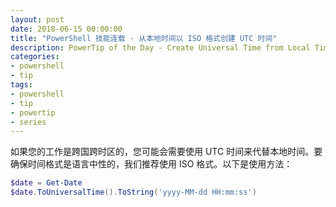 ```yaml
---
layout: post
date: 2018-06-15 00:00:00
title: "PowerShell 技能连载 - 从本地时间以 ISO 格式创建 UTC 时间"
description: PowerTip of the Day - Create Universal Time from Local Time in ISO Format
categories:
- powershell
- tip
tags:
- powershell
- tip
- powertip
- series
---
```

如果您的工作是跨国跨时区的，您可能会需要使用 UTC 时间来代替本地时间。要确保时间格式是语言中性的，我们推荐使用 ISO 格式。以下是使用方法：

```powershell
$date = Get-Date
$date.ToUniversalTime().ToString('yyyy-MM-dd HH:mm:ss')
```

<!--本文国际来源：[Create Universal Time from Local Time in ISO Format](http://community.idera.com/powershell/powertips/b/tips/posts/create-universal-time-from-local-time-in-iso-format)-->

